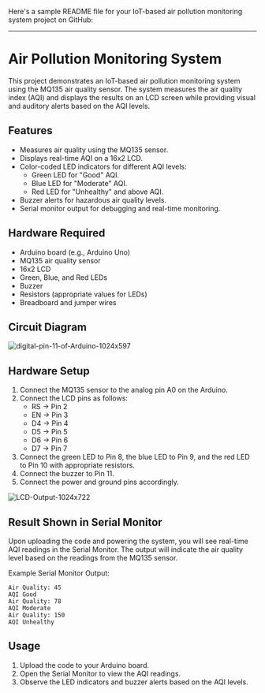 Here's a sample README file for your IoT-based air pollution monitoring system project on GitHub:

---

# Air Pollution Monitoring System

This project demonstrates an IoT-based air pollution monitoring system using the MQ135 air quality sensor. The system measures the air quality index (AQI) and displays the results on an LCD screen while providing visual and auditory alerts based on the AQI levels.

## Features

- Measures air quality using the MQ135 sensor.
- Displays real-time AQI on a 16x2 LCD.
- Color-coded LED indicators for different AQI levels:
  - Green LED for "Good" AQI.
  - Blue LED for "Moderate" AQI.
  - Red LED for "Unhealthy" and above AQI.
- Buzzer alerts for hazardous air quality levels.
- Serial monitor output for debugging and real-time monitoring.

## Hardware Required

- Arduino board (e.g., Arduino Uno)
- MQ135 air quality sensor
- 16x2 LCD
- Green, Blue, and Red LEDs
- Buzzer
- Resistors (appropriate values for LEDs)
- Breadboard and jumper wires

## Circuit Diagram

![digital-pin-11-of-Arduino-1024x597](https://github.com/user-attachments/assets/c143ca86-55e7-4e5c-b48e-0cb4628d1c0c)

## Hardware Setup

1. Connect the MQ135 sensor to the analog pin A0 on the Arduino.
2. Connect the LCD pins as follows:
   - RS -> Pin 2
   - EN -> Pin 3
   - D4 -> Pin 4
   - D5 -> Pin 5
   - D6 -> Pin 6
   - D7 -> Pin 7
3. Connect the green LED to Pin 8, the blue LED to Pin 9, and the red LED to Pin 10 with appropriate resistors.
4. Connect the buzzer to Pin 11.
5. Connect the power and ground pins accordingly.

![LCD-Output-1024x722](https://github.com/user-attachments/assets/cba20a6c-5953-4d32-aa7a-1465ce32ce3e)

## Result Shown in Serial Monitor

Upon uploading the code and powering the system, you will see real-time AQI readings in the Serial Monitor. The output will indicate the air quality level based on the readings from the MQ135 sensor.

Example Serial Monitor Output:
```
Air Quality: 45
AQI Good
Air Quality: 78
AQI Moderate
Air Quality: 150
AQI Unhealthy
```

## Usage

1. Upload the code to your Arduino board.
2. Open the Serial Monitor to view the AQI readings.
3. Observe the LED indicators and buzzer alerts based on the AQI levels.

